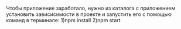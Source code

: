 Чтобы приложение заработало, нужно из каталога с приложением установить зависисимости в проекте и запустить его с помощью команд в терминале:
1)npm install
2)npm start